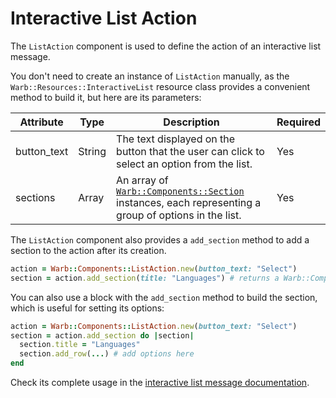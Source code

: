 # Interactive List Action

The `ListAction` component is used to define the action of an interactive list message.

You don't need to create an instance of `ListAction` manually, as the `Warb::Resources::InteractiveList` resource class provides a convenient method to build it, but here are its parameters:

| Attribute     | Type     | Description                                                                                                          | Required |
|---------------|----------|----------------------------------------------------------------------------------------------------------------------|----------|
| button_text   | String   | The text displayed on the button that the user can click to select an option from the list.                          | Yes      |
| sections      | Array    | An array of [`Warb::Components::Section`](./section.md) instances, each representing a group of options in the list. | Yes      |

The `ListAction` component also provides a `add_section` method to add a section to the action after its creation.

```ruby
action = Warb::Components::ListAction.new(button_text: "Select")
section = action.add_section(title: "Languages") # returns a Warb::Components::Section instance
```

You can also use a block with the `add_section` method to build the section, which is useful for setting its options:

```ruby
action = Warb::Components::ListAction.new(button_text: "Select")
section = action.add_section do |section|
  section.title = "Languages"
  section.add_row(...) # add options here
end
```

Check its complete usage in the [interactive list message documentation](../messages/interactive_list.md).
